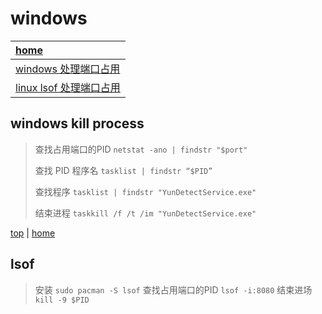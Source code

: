 # windows

| [home](index.md#windows)              |
| :------------------------------------ |
| [windows 处理端口占用](#windows-kill-process) |
| [linux lsof 处理端口占用](#lsof) |

## windows kill process

> 查找占用端口的PID `netstat -ano | findstr "$port"`
>
> 查找 PID 程序名 `tasklist | findstr “$PID”`
>
> 查找程序 `tasklist | findstr "YunDetectService.exe"`
>
> 结束进程 `taskkill /f /t /im "YunDetectService.exe"`

[top](#windows) | [home](index.md#windows)

## lsof

> 安装 `sudo pacman -S lsof`
> 查找占用端口的PID `lsof -i:8080`
> 结束进场 `kill -9 $PID`
